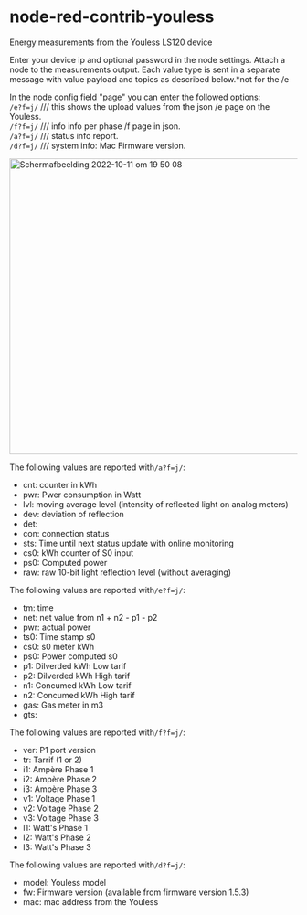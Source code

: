 # node-red-contrib-youless

Energy measurements from the Youless LS120 device

Enter your device ip and optional password in the node settings. Attach a node to the measurements output. Each value type is sent in a separate message with value payload and topics as described below.*not for the /e 

In the node config field "page" you can enter the followed options: <br />
`/e?f=j/`  /// this shows the upload values from the json /e page on the Youless. <br />
`/f?f=j/`  /// info info per phase /f page in json. <br />
`/a?f=j/`  /// status info report. <br />
`/d?f=j/`  /// system info: Mac Firmware version.  <br />

<img width="518" alt="Schermafbeelding 2022-10-11 om 19 50 08" src="https://user-images.githubusercontent.com/97366516/195363021-750808f4-ce29-41af-a6cf-4c03b2f528cb.png">

The following values are reported with`/a?f=j/`:<br />

* cnt: counter in kWh
* pwr: Pwer consumption in Watt
* lvl: moving average level (intensity of reflected light on analog meters)
* dev: deviation of reflection
* det: 
* con: connection status
* sts: Time until next status update with online monitoring
* cs0: kWh counter of S0 input
* ps0: Computed power
* raw: raw 10-bit light reflection level (without averaging)

The following values are reported with`/e?f=j/`:

* tm: time
* net: net value from n1 + n2 - p1 - p2
* pwr: actual power
* ts0: Time stamp s0 
* cs0: s0 meter kWh
* ps0: Power computed s0
* p1: Dilverded kWh Low tarif
* p2: Dilverded kWh High tarif
* n1: Concumed kWh Low tarif
* n2: Concumed kWh High tarif
* gas: Gas meter in m3
* gts: 

The following values are reported with`/f?f=j/`:

* ver: P1 port version
* tr: Tarrif (1 or 2)
* i1: Ampère Phase 1
* i2: Ampère Phase 2
* i3: Ampère Phase 3
* v1: Voltage Phase 1
* v2: Voltage Phase 2
* v3: Voltage Phase 3
* l1: Watt's Phase 1
* l2: Watt's Phase 2
* l3: Watt's Phase 3

The following values are reported with`/d?f=j/`:

* model: Youless model
* fw: Firmware version (available from firmware version 1.5.3)
* mac: mac address from the Youless


